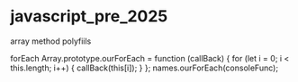 # javascript_pre_2025

array method polyfiils 

forEach
Array.prototype.ourForEach = function (callBack) {
  for (let i = 0; i < this.length; i++) {
    callBack(this[i]);
  }
};
names.ourForEach(consoleFunc);
